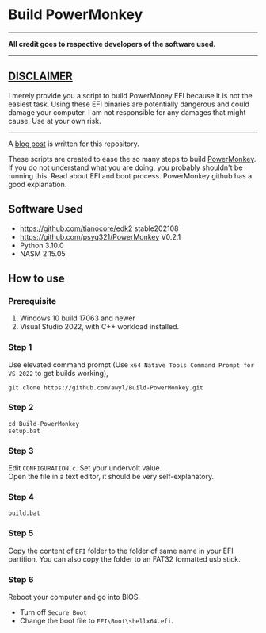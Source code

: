 # Build PowerMonkey

***
**All credit goes to respective developers of the software used.**
***
## <u>DISCLAIMER</u>  
I merely provide you a script to build PowerMoney EFI because it is not the easiest task.  Using these EFI binaries are potentially dangerous and could damage your computer.  I am not responsible for any damages that might cause.  Use at your own risk.

***

A [blog post](https://mreggtart.com/posts/undervolting-windows-11-powermonkey) is written for this repository.

These scripts are created to ease the so many steps to build [PowerMonkey](https://github.com/psyq321/PowerMonkey).  If you do not understand what you are doing, you probably shouldn't be running this.  Read about EFI and boot process.  PowerMonkey github has a good explanation.


## Software Used
- https://github.com/tianocore/edk2 stable202108
- https://github.com/psyq321/PowerMonkey V0.2.1
- Python 3.10.0
- NASM 2.15.05

## How to use

### Prerequisite
1. Windows 10 build 17063 and newer
2. Visual Studio 2022, with C++ workload installed.

### Step 1
Use elevated command prompt (Use `x64 Native Tools Command Prompt for VS 2022` to get builds working),
```
git clone https://github.com/awyl/Build-PowerMonkey.git
```

### Step 2
```
cd Build-PowerMonkey
setup.bat
```

### Step 3

Edit `CONFIGURATION.c`.  Set your undervolt value.  
Open the file in a text editor, it should be very self-explanatory.

### Step 4
```
build.bat
```

### Step 5
Copy the content of `EFI` folder to the folder of same name in your EFI partition.  You can also copy the folder to an FAT32 formatted usb stick.

### Step 6

Reboot your computer and go into BIOS.
- Turn off `Secure Boot`
- Change the boot file to `EFI\Boot\shellx64.efi`.


